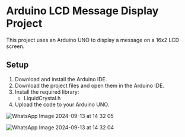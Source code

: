 # Arduino LCD Message Display Project

This project uses an Arduino UNO to display a message on a 16x2 LCD screen.

## Setup

1. Download and install the Arduino IDE.
2. Download the project files and open them in the Arduino IDE.
3. Install the required library:
   - LiquidCrystal.h
4. Upload the code to your Arduino UNO.

![WhatsApp Image 2024-09-13 at 14 32 05](https://github.com/user-attachments/assets/e15ec32d-a565-4cdd-9cd5-1cea008a9b0e)

![WhatsApp Image 2024-09-13 at 14 32 04](https://github.com/user-attachments/assets/d927d33e-dbcd-45cc-be5b-96897d731cb0)
